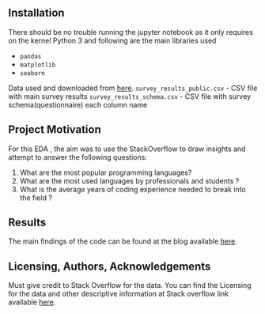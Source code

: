 

## Installation <a name="installation"></a>

There should be no trouble running the jupyter notebook as it only requires on the kernel Python 3 and following are the main libraries used

* `pandas`
* `matplotlib`
* `seaborn`

Data used and downloaded from [here](https://insights.stackoverflow.com/survey).
`survey_results_public.csv` - CSV file with main survey results
`survey_results_schema.csv` - CSV file with survey schema(questionnaire) each column name

## Project Motivation<a name="motivation"></a>

For this EDA , the aim was to use the StackOverflow to draw insights and attempt to answer the following questions:

1. What are the most popular programming languages?
2. What are the most used languages by professionals and students ?
3. What is the average years of coding experience needed to break into the field ?



## Results<a name="results"></a>

The main findings of the code can be found at the blog available [here](https://medium.com/@shihab.alnassri/what-programing-languages-you-should-learn-in-2022-379963da08f7).

## Licensing, Authors, Acknowledgements<a name="licensing"></a>

Must give credit to Stack Overflow for the data.  You can find the Licensing for the data and other descriptive information at Stack overflow link available [here](https://insights.stackoverflow.com/survey).
